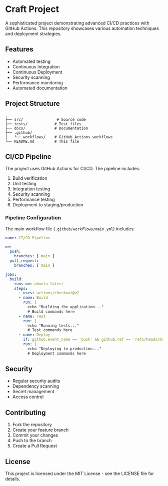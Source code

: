 # Craft Project

A sophisticated project demonstrating advanced CI/CD practices with GitHub Actions. This repository showcases various automation techniques and deployment strategies.

## Features

- Automated testing
- Continuous Integration
- Continuous Deployment
- Security scanning
- Performance monitoring
- Automated documentation

## Project Structure

```
.
├── src/               # Source code
├── tests/            # Test files
├── docs/             # Documentation
├── .github/
│   └── workflows/    # GitHub Actions workflows
└── README.md         # This file
```

## CI/CD Pipeline

The project uses GitHub Actions for CI/CD. The pipeline includes:

1. Build verification
2. Unit testing
3. Integration testing
4. Security scanning
5. Performance testing
6. Deployment to staging/production

### Pipeline Configuration

The main workflow file (`.github/workflows/main.yml`) includes:

```yaml
name: CI/CD Pipeline

on:
  push:
    branches: [ main ]
  pull_request:
    branches: [ main ]

jobs:
  build:
    runs-on: ubuntu-latest
    steps:
      - uses: actions/checkout@v2
      - name: Build
        run: |
          echo "Building the application..."
          # Build commands here
      - name: Test
        run: |
          echo "Running tests..."
          # Test commands here
      - name: Deploy
        if: github.event_name == 'push' && github.ref == 'refs/heads/main'
        run: |
          echo "Deploying to production..."
          # Deployment commands here
```

## Security

- Regular security audits
- Dependency scanning
- Secret management
- Access control

## Contributing

1. Fork the repository
2. Create your feature branch
3. Commit your changes
4. Push to the branch
5. Create a Pull Request

## License

This project is licensed under the MIT License - see the LICENSE file for details. 